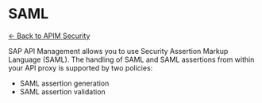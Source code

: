 # SAML


[<- Back to APIM Security](./apim-security-readme.md)

SAP API Management allows you to use Security Assertion Markup Language (SAML). The handling of SAML and SAML assertions from within your API proxy is supported by two policies:

* SAML assertion generation
* SAML assertion validation

